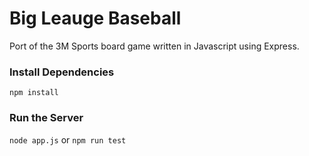 # Big Leauge Baseball

Port of the 3M Sports board game written in Javascript using Express.

### Install Dependencies

`npm install`

### Run the Server

`node app.js` or `npm run test`